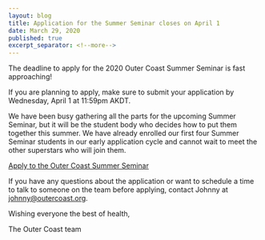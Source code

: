 ```yaml
---
layout: blog
title: Application for the Summer Seminar closes on April 1
date: March 29, 2020
published: true
excerpt_separator: <!--more-->
---
```

The deadline to apply for the 2020 Outer Coast Summer Seminar is fast approaching!

If you are planning to apply, make sure to submit your application by Wednesday, April 1 at 11:59pm AKDT.

<!--more-->

We have been busy gathering all the parts for the upcoming Summer Seminar, but it will be the student body who decides how to put them together this summer. We have already enrolled our first four Summer Seminar students in our early application cycle and cannot wait to meet the other superstars who will join them.

[Apply to the Outer Coast Summer Seminar](http://outercoast.org/summer/apply/)

If you have any questions about the application or want to schedule a time to talk to someone on the team before applying, contact Johnny at johnny@outercoast.org.

Wishing everyone the best of health,

The Outer Coast team
